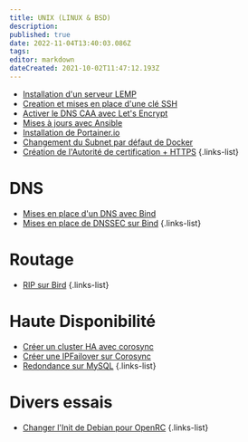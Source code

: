 ```yaml
---
title: UNIX (LINUX & BSD)
description: 
published: true
date: 2022-11-04T13:40:03.086Z
tags: 
editor: markdown
dateCreated: 2021-10-02T11:47:12.193Z
---
```


- [Installation d'un serveur LEMP](/UNIX/LEMP)
- [Creation et mises en place d'une clé SSH](/UNIX/Cle-SSH)
- [Activer le DNS CAA avec Let's Encrypt](/UNIX/DNS-CAA-Let's-Encrypt)
- [Mises à jours avec Ansible](/UNIX/mises-a-jours-avec-ansible)
- [Installation de Portainer.io](/UNIX/installation-portainerio)
- [Changement du Subnet par défaut de Docker](/UNIX/Changer-le-Subnet-Docker)
- [Création de l'Autorité de certification + HTTPS](/UNIX/HTTPS)
{.links-list}

# DNS
- [Mises en place d'un DNS avec Bind](/UNIX/DNS-BIND)
- [Mises en place de DNSSEC sur Bind](/UNIX/DNS-BIND6DNSSEC)
{.links-list}

# Routage
- [RIP sur Bird](/UNIX/RIP-Bird)
{.links-list}

# Haute Disponibilité
- [Créer un cluster HA avec corosync](/UNIX/Cluster-HA-Corosync)
- [Créer une IPFailover sur Corosync](/UNIX/IPFailover-Corosync)
- [Redondance sur MySQL](/UNIX/HA-MySQL)
{.links-list}

# Divers essais
- [Changer l'Init de Debian pour OpenRC](/UNIX/Debian-OpenRC)
{.links-list}